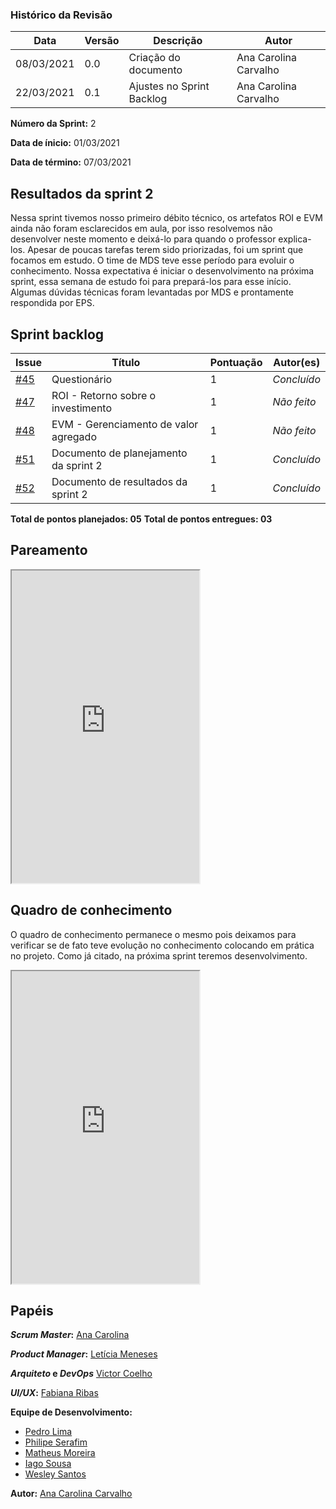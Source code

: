 ### Histórico da Revisão
| Data | Versão | Descrição | Autor |
|---|---|---|---|
| 08/03/2021| 0.0 |Criação do documento | Ana Carolina Carvalho|
| 22/03/2021| 0.1 |Ajustes no Sprint Backlog | Ana Carolina Carvalho |


**Número da Sprint:** 2

**Data de ínicio:** 01/03/2021

**Data de término:** 07/03/2021

## Resultados da sprint 2

Nessa sprint tivemos nosso primeiro débito técnico, os artefatos ROI e EVM ainda não foram esclarecidos em aula, por isso resolvemos não desenvolver neste momento e deixá-lo para quando o professor explica-los. 
Apesar de poucas tarefas terem sido priorizadas, foi um sprint que focamos em estudo. O time de MDS teve esse período para evoluir o conhecimento. 
Nossa expectativa é iniciar o desenvolvimento na próxima sprint, essa semana de estudo foi para prepará-los para esse início.
Algumas dúvidas técnicas foram levantadas por MDS e prontamente respondida por EPS.

## Sprint backlog

| Issue | Título | Pontuação | Autor(es) |
|---|---|---|---|
|[#45](https://github.com/fga-eps-mds/2020.2-violeta-documentacao/issues/45)| Questionário | 1 | _Concluído_ |
|[#47](https://github.com/fga-eps-mds/2020.2-violeta-documentacao/issues/47)| ROI - Retorno sobre o investimento | 1 | _Não feito_ |
|[#48](https://github.com/fga-eps-mds/2020.2-violeta-documentacao/issues/48)| EVM - Gerenciamento de valor agregado | 1 | _Não feito_ |
|[#51](https://github.com/fga-eps-mds/2020.2-violeta-documentacao/issues/51)| Documento de planejamento da sprint 2 | 1 | _Concluído_ |
|[#52](https://github.com/fga-eps-mds/2020.2-violeta-documentacao/issues/52)| Documento de resultados da sprint 2 | 1 | _Concluído_ |


<b>Total de pontos planejados: 05</b>
<b>Total de pontos entregues: 03</b>

## Pareamento

<iframe weidth="100%" height="500" src="https://docs.google.com/spreadsheets/d/e/2PACX-1vSUvF3lwINiA2gmoZeLfAFfI-sgInnqEVf4oq7nkh3joRHfGQgwIc63ij0wCB5oJzGtZirY3eT-hLjK/pubhtml?gid=200103165&amp;single=true&amp;widget=true&amp;headers=false"></iframe>

## Quadro de conhecimento 

O quadro de conhecimento permanece o mesmo pois deixamos para verificar se de fato teve evolução no conhecimento colocando em prática no projeto. Como já citado, na próxima sprint teremos desenvolvimento.

<iframe weidth="100%" height="500" src="https://docs.google.com/spreadsheets/d/e/2PACX-1vSKpschz_TJPysoXgFRpq3kRT3bp3M_Y1DKFGRfmKh0oU3mXq8YGjwkznJ8cz-LlN4ZiCX0nLGdXBjj/pubhtml?gid=0&amp;single=true&amp;widget=true&amp;headers=false"></iframe>


## Papéis

**_Scrum Master_:** [Ana Carolina](https://github.com/anacarolcs)

**_Product Manager_:** [Letícia Meneses](https://github.com/mbslet)

**_Arquiteto_ e _DevOps_** [Victor Coelho](https://github.com/victorhdcoelho)

**_UI/UX_:** [Fabiana Ribas](https://github.com/FabianaRibas)

**Equipe de Desenvolvimento:**

- [Pedro Lima](https://github.com/pedrolimass)
- [Philipe Serafim](https://github.com/philipeserafim)
- [Matheus Moreira](https://github.com/mateus-lm)
- [Iago Sousa](https://github.com/iasousa)
- [Wesley Santos](https://github.com/wesleysantos00)

**Autor:** [Ana Carolina Carvalho](https://github.com/anacarolcs)

